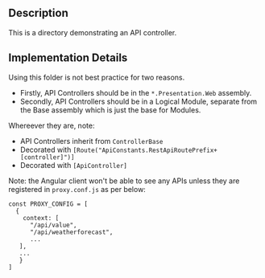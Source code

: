 ﻿## Description ##

This is a directory demonstrating an API controller.



## Implementation Details ##

Using this folder is not best practice for two reasons.

* Firstly, API Controllers should be in the `*.Presentation.Web` assembly.
* Secondly, API Controllers should be in a Logical Module, separate from the Base assembly
  which is just the base for Modules.

Whereever they are, note:
* API Controllers inherit from `ControllerBase`
* Decorated with `[Route("ApiConstants.RestApiRoutePrefix+[controller]")]`
* Decorated with `[ApiController]`

Note:
the Angular client won't be able to see any APIs unless they are
registered in `proxy.conf.js` as per below:

```
const PROXY_CONFIG = [
  {
    context: [
      "/api/value",
      "/api/weatherforecast",
      ...
   ],
   ...
   }
]
```

